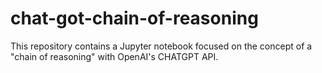 # chat-got-chain-of-reasoning
This repository contains a Jupyter notebook focused on the concept of a "chain of reasoning" with OpenAI's CHATGPT API. 
